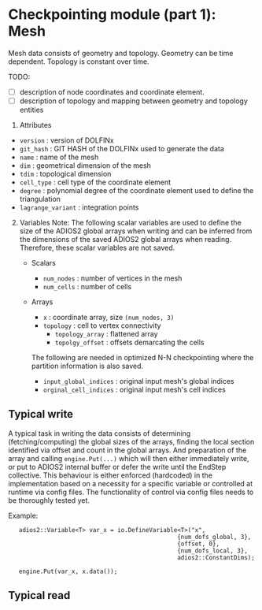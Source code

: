 # Checkpointing module (part 1): Mesh

Mesh data consists of geometry and topology.
Geometry can be time dependent.
Topology is constant over time.

TODO:
 - [ ] description of node coordinates and coordinate element.
 - [ ] description of topology and mapping between geometry and topology entities

1. Attributes
 
 - `version` : version of DOLFINx
 - `git_hash` : GIT HASH of the DOLFINx used to generate the data
 - `name` : name of the mesh
 - `dim` : geometrical dimension of the mesh
 - `tdim` : topological dimension
 - `cell_type` : cell type of the coordinate element
 - `degree` : polynomial degree of the coordinate element used to define the triangulation
 - `lagrange_variant` : integration points

2. Variables
Note: The following scalar variables are used to define the size of the ADIOS2 global arrays when
writing and can be inferred from the dimensions of the saved ADIOS2 global arrays when reading.
Therefore, these scalar variables are not saved.

   - Scalars
        - `num_nodes` : number of vertices in the mesh
        - `num_cells` : number of cells

   - Arrays
        - `x` : coordinate array, size `(num_nodes, 3)`
        - `topology` : cell to vertex connectivity
            - `topology_array` : flattened array
            - `topolgy_offset` : offsets demarcating the cells

        The following are needed in optimized N-N checkpointing where the
        partition information is also saved.
        - `input_global_indices` : original input mesh's global indices
        - `orginal_cell_indices` : original input mesh's cell indices

## Typical write

A typical task in writing the data consists of determining (fetching/computing)
the global sizes of the arrays, finding the local section identified via offset
and count in the global arrays.
And preparation of the array and calling `engine.Put(...)` which will then either
immediately write, or put to ADIOS2 internal buffer or defer the write until the
EndStep collective.
This behaviour is either enforced (hardcoded) in the implementation based on a
necessity for a specific variable or controlled at runtime via config files.
The functionality of control via config files needs to be thoroughly tested yet.

Example:
```
   adios2::Variable<T> var_x = io.DefineVariable<T>("x",
                                                {num_dofs_global, 3},
                                                {offset, 0},
                                                {num_dofs_local, 3},
                                                adios2::ConstantDims);
 
   engine.Put(var_x, x.data());
```

## Typical read
